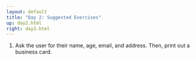 ```yaml
---
layout: default
title: "Day 2: Suggested Exercises"
up: day2.html
right: day3.html
---
```


<ol>
    <li class="task-green">Ask the user for their name, age, email, and address. Then, print out a business card.</li>
</ol>